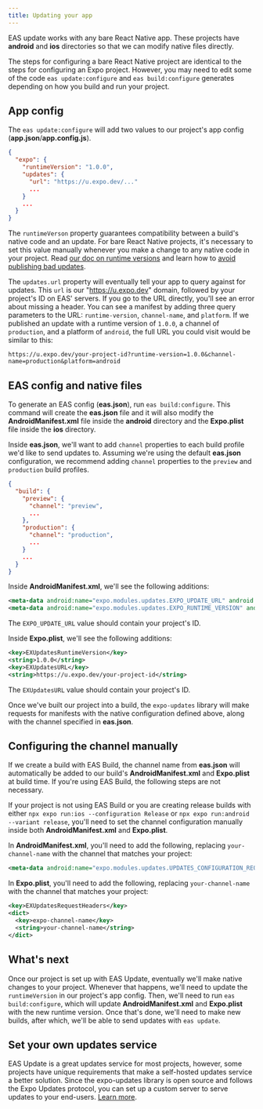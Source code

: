 ```yaml
---
title: Updating your app
---
```


EAS update works with any bare React Native app. These projects have **android** and **ios** directories so that we can modify native files directly.

The steps for configuring a bare React Native project are identical to the steps for configuring an Expo project. However, you may need to edit some of the code `eas update:configure` and `eas build:configure` generates depending on how you build and run your project.

## App config

The `eas update:configure` will add two values to our project's app config (**app.json**/**app.config.js**).

```json
{
  "expo": {
    "runtimeVersion": "1.0.0",
    "updates": {
      "url": "https://u.expo.dev/..."
      ...
    }
    ...
  }
}
```

The `runtimeVerson` property guarantees compatibility between a build's native code and an update. For bare React Native projects, it's necessary to set this value manually whenever you make a change to any native code in your project. Read [our doc on runtime versions](/eas-update/runtime-versions/#custom--runtimeversion) and learn how to [avoid publishing bad updates](/eas-update/runtime-versions/#avoiding-crashes-with-incompatible-updates).

The `updates.url` property will eventually tell your app to query against for updates. This `url` is our "https://u.expo.dev" domain, followed by your project's ID on EAS' servers. If you go to the URL directly, you'll see an error about missing a header. You can see a manifest by adding three query parameters to the URL: `runtime-version`, `channel-name`, and `platform`. If we published an update with a runtime version of `1.0.0`, a channel of `production`, and a platform of `android`, the full URL you could visit would be similar to this:

```
https://u.expo.dev/your-project-id?runtime-version=1.0.0&channel-name=production&platform=android
```

## EAS config and native files

To generate an EAS config (**eas.json**), run `eas build:configure`. This command will create the **eas.json** file and it will also modify the **AndroidManifest.xml** file inside the **android** directory and the **Expo.plist** file inside the **ios** directory.

Inside **eas.json**, we'll want to add `channel` properties to each build profile we'd like to send updates to. Assuming we're using the default **eas.json** configuration, we recommend adding `channel` properties to the `preview` and `production` build profiles.

```json
{
  "build": {
    "preview": {
      "channel": "preview",
      ...
    },
    "production": {
      "channel": "production",
      ...
    }
    ...
  }
}
```

Inside **AndroidManifest.xml**, we'll see the following additions:

```xml
<meta-data android:name="expo.modules.updates.EXPO_UPDATE_URL" android:value="https://u.expo.dev/your-project-id"/>
<meta-data android:name="expo.modules.updates.EXPO_RUNTIME_VERSION" android:value="1.0.0"/>
```

The `EXPO_UPDATE_URL` value should contain your project's ID.

Inside **Expo.plist**, we'll see the following additions:

```xml
<key>EXUpdatesRuntimeVersion</key>
<string>1.0.0</string>
<key>EXUpdatesURL</key>
<string>https://u.expo.dev/your-project-id</string>
```

The `EXUpdatesURL` value should contain your project's ID.

Once we've built our project into a build, the `expo-updates` library will make requests for manifests with the native configuration defined above, along with the channel specified in **eas.json**.

## Configuring the channel manually

If we create a build with EAS Build, the channel name from **eas.json** will automatically be added to our build's **AndroidManifest.xml** and **Expo.plist** at build time. If you're using EAS Build, the following steps are not necessary.

If your project is not using EAS Build or you are creating release builds with either `npx expo run:ios --configuration Release` or `npx expo run:android --variant release`, you'll need to set the channel configuration manually inside both **AndroidManifest.xml** and **Expo.plist**.

In **AndroidManifest.xml**, you'll need to add the following, replacing `your-channel-name` with the channel that matches your project:

```xml
<meta-data android:name="expo.modules.updates.UPDATES_CONFIGURATION_REQUEST_HEADERS_KEY" android:value="{'expo-channel-name':'your-channel-name'}"/>
```

In **Expo.plist**, you'll need to add the following, replacing `your-channel-name` with the channel that matches your project:

```xml
<key>EXUpdatesRequestHeaders</key>
<dict>
  <key>expo-channel-name</key>
  <string>your-channel-name</string>
</dict>
```

## What's next

Once our project is set up with EAS Update, eventually we'll make native changes to your project. Whenever that happens, we'll need to update the `runtimeVersion` in our project's app config. Then, we'll need to run `eas build:configure`, which will update **AndroidManifest.xml** and **Expo.plist** with the new runtime version. Once that's done, we'll need to make new builds, after which, we'll be able to send updates with `eas update`.

## Set your own updates service

EAS Update is a great updates service for most projects, however, some projects have unique requirements that make a self-hosted updates service a better solution. Since the expo-updates library is open source and follows the Expo Updates protocol, you can set up a custom server to serve updates to your end-users. [Learn more](/distribution/custom-updates-server).
